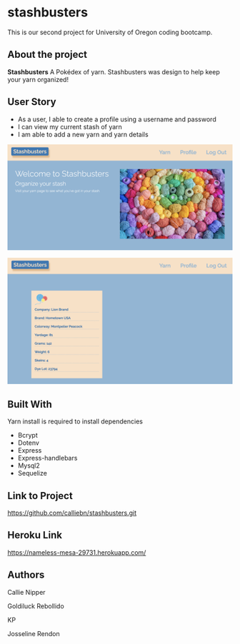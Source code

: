 # stashbusters
This is our second project for University of Oregon coding bootcamp.

## About the project 
**Stashbusters**
A Pokédex of yarn. Stashbusters was design to help keep your yarn organized!

## User Story
* As a user, I able to create a profile using a username and password
* I can view my current stash of yarn
* I am able to add a new yarn and yarn details

![Screenshot of homepage](public/images/homepage.png)

![Screenshot of yarn card](public/images/yarncard.png)

## Built With
Yarn install is required to install dependencies
* Bcrypt
* Dotenv
* Express
* Express-handlebars
* Mysql2
* Sequelize

## Link to Project
https://github.com/calliebn/stashbusters.git

## Heroku Link
https://nameless-mesa-29731.herokuapp.com/

## Authors

Callie Nipper

Goldiluck Rebollido

KP 

Josseline Rendon
